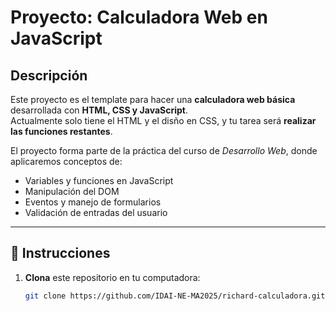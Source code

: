 # Proyecto: Calculadora Web en JavaScript

## Descripción
Este proyecto es el template para hacer una **calculadora web básica** desarrollada con **HTML, CSS y JavaScript**.  
Actualmente solo tiene el HTML y el disño en CSS, y tu tarea será **realizar las funciones restantes**.

El proyecto forma parte de la práctica del curso de *Desarrollo Web*, donde aplicaremos conceptos de:
- Variables y funciones en JavaScript  
- Manipulación del DOM  
- Eventos y manejo de formularios  
- Validación de entradas del usuario  

---

## 🚀 Instrucciones

1. **Clona** este repositorio en tu computadora:
   ```bash
   git clone https://github.com/IDAI-NE-MA2025/richard-calculadora.git

